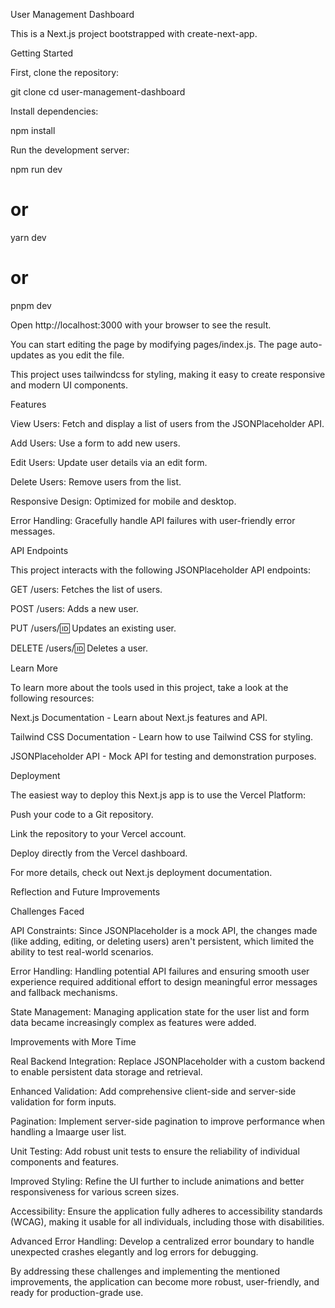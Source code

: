 User Management Dashboard

This is a Next.js project bootstrapped with create-next-app.

Getting Started

First, clone the repository:

git clone <repository-url>
cd user-management-dashboard

Install dependencies:

npm install

Run the development server:

npm run dev
# or
yarn dev
# or
pnpm dev

Open http://localhost:3000 with your browser to see the result.

You can start editing the page by modifying pages/index.js. The page auto-updates as you edit the file.

This project uses tailwindcss for styling, making it easy to create responsive and modern UI components.

Features

View Users: Fetch and display a list of users from the JSONPlaceholder API.

Add Users: Use a form to add new users.

Edit Users: Update user details via an edit form.

Delete Users: Remove users from the list.

Responsive Design: Optimized for mobile and desktop.

Error Handling: Gracefully handle API failures with user-friendly error messages.

API Endpoints

This project interacts with the following JSONPlaceholder API endpoints:

GET /users: Fetches the list of users.

POST /users: Adds a new user.

PUT /users/:id: Updates an existing user.

DELETE /users/:id: Deletes a user.

Learn More

To learn more about the tools used in this project, take a look at the following resources:

Next.js Documentation - Learn about Next.js features and API.

Tailwind CSS Documentation - Learn how to use Tailwind CSS for styling.

JSONPlaceholder API - Mock API for testing and demonstration purposes.

Deployment

The easiest way to deploy this Next.js app is to use the Vercel Platform:

Push your code to a Git repository.

Link the repository to your Vercel account.

Deploy directly from the Vercel dashboard.

For more details, check out Next.js deployment documentation.

Reflection and Future Improvements

Challenges Faced

API Constraints: Since JSONPlaceholder is a mock API, the changes made (like adding, editing, or deleting users) aren't persistent, which limited the ability to test real-world scenarios.

Error Handling: Handling potential API failures and ensuring smooth user experience required additional effort to design meaningful error messages and fallback mechanisms.

State Management: Managing application state for the user list and form data became increasingly complex as features were added.

Improvements with More Time

Real Backend Integration: Replace JSONPlaceholder with a custom backend to enable persistent data storage and retrieval.

Enhanced Validation: Add comprehensive client-side and server-side validation for form inputs.

Pagination: Implement server-side pagination to improve performance when handling a lmaarge user list.

Unit Testing: Add robust unit tests to ensure the reliability of individual components and features.

Improved Styling: Refine the UI further to include animations and better responsiveness for various screen sizes.

Accessibility: Ensure the application fully adheres to accessibility standards (WCAG), making it usable for all individuals, including those with disabilities.

Advanced Error Handling: Develop a centralized error boundary to handle unexpected crashes elegantly and log errors for debugging.

By addressing these challenges and implementing the mentioned improvements, the application can become more robust, user-friendly, and ready for production-grade use.
